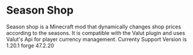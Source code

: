 # Season Shop
Season shop is a Minecraft mod that dynamically changes shop prices according to the seasons. It is compatible with the Valut plugin and uses Valut's Api for player currency management.
Currenty Support Version is 1.20.1 forge 47.2.20
